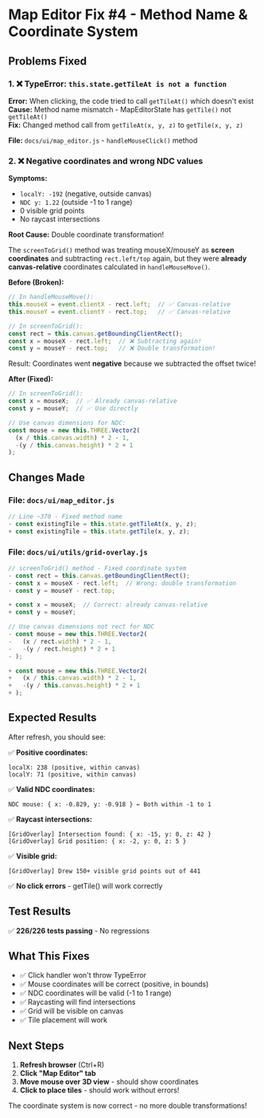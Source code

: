 # Map Editor Fix #4 - Method Name & Coordinate System

## Problems Fixed

### 1. ❌ TypeError: `this.state.getTileAt is not a function`

**Error:** When clicking, the code tried to call `getTileAt()` which doesn't exist  
**Cause:** Method name mismatch - MapEditorState has `getTile()` not `getTileAt()`  
**Fix:** Changed method call from `getTileAt(x, y, z)` to `getTile(x, y, z)`

**File:** `docs/ui/map_editor.js` - `handleMouseClick()` method

### 2. ❌ Negative coordinates and wrong NDC values

**Symptoms:**
- `localY: -192` (negative, outside canvas)
- `NDC y: 1.22` (outside -1 to 1 range)
- 0 visible grid points
- No raycast intersections

**Root Cause:** Double coordinate transformation!

The `screenToGrid()` method was treating mouseX/mouseY as **screen coordinates** and subtracting `rect.left/top` again, but they were **already canvas-relative** coordinates calculated in `handleMouseMove()`.

**Before (Broken):**
```javascript
// In handleMouseMove():
this.mouseX = event.clientX - rect.left;  // ✅ Canvas-relative
this.mouseY = event.clientY - rect.top;   // ✅ Canvas-relative

// In screenToGrid():
const rect = this.canvas.getBoundingClientRect();
const x = mouseX - rect.left;  // ❌ Subtracting again!
const y = mouseY - rect.top;   // ❌ Double transformation!
```

Result: Coordinates went **negative** because we subtracted the offset twice!

**After (Fixed):**
```javascript
// In screenToGrid():
const x = mouseX;  // ✅ Already canvas-relative
const y = mouseY;  // ✅ Use directly

// Use canvas dimensions for NDC:
const mouse = new this.THREE.Vector2(
  (x / this.canvas.width) * 2 - 1,
  -(y / this.canvas.height) * 2 + 1
);
```

## Changes Made

### File: `docs/ui/map_editor.js`
```javascript
// Line ~370 - Fixed method name
- const existingTile = this.state.getTileAt(x, y, z);
+ const existingTile = this.state.getTile(x, y, z);
```

### File: `docs/ui/utils/grid-overlay.js`
```javascript
// screenToGrid() method - Fixed coordinate system
- const rect = this.canvas.getBoundingClientRect();
- const x = mouseX - rect.left;  // Wrong: double transformation
- const y = mouseY - rect.top;

+ const x = mouseX;  // Correct: already canvas-relative
+ const y = mouseY;

// Use canvas dimensions not rect for NDC
- const mouse = new this.THREE.Vector2(
-   (x / rect.width) * 2 - 1,
-   -(y / rect.height) * 2 + 1
- );

+ const mouse = new this.THREE.Vector2(
+   (x / this.canvas.width) * 2 - 1,
+   -(y / this.canvas.height) * 2 + 1
+ );
```

## Expected Results

After refresh, you should see:

✅ **Positive coordinates:**
```
localX: 238 (positive, within canvas)
localY: 71 (positive, within canvas)
```

✅ **Valid NDC coordinates:**
```
NDC mouse: { x: -0.829, y: -0.918 } ← Both within -1 to 1
```

✅ **Raycast intersections:**
```
[GridOverlay] Intersection found: { x: -15, y: 0, z: 42 }
[GridOverlay] Grid position: { x: -2, y: 0, z: 5 }
```

✅ **Visible grid:**
```
[GridOverlay] Drew 150+ visible grid points out of 441
```

✅ **No click errors** - getTile() will work correctly

## Test Results

✅ **226/226 tests passing** - No regressions

## What This Fixes

- ✅ Click handler won't throw TypeError
- ✅ Mouse coordinates will be correct (positive, in bounds)
- ✅ NDC coordinates will be valid (-1 to 1 range)
- ✅ Raycasting will find intersections
- ✅ Grid will be visible on canvas
- ✅ Tile placement will work

## Next Steps

1. **Refresh browser** (Ctrl+R)
2. **Click "Map Editor" tab**
3. **Move mouse over 3D view** - should show coordinates
4. **Click to place tiles** - should work without errors!

The coordinate system is now correct - no more double transformations!
